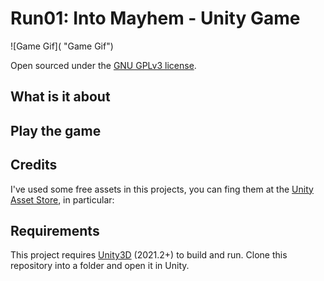 # Run01: Into Mayhem - Unity Game
![Game Gif]( "Game Gif")

Open sourced under the [GNU GPLv3 license](https://github.com/lcscout/run01-unity-game/blob/main/LICENSE).

## What is it about

## Play the game

## Credits
I've used some free assets in this projects, you can fing them at the [Unity Asset Store](https://assetstore.unity.com/), in particular:

## Requirements
This project requires [Unity3D](https://unity.com/) (2021.2+) to build and run. Clone this repository into a folder and open it in Unity.
